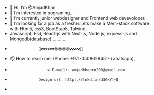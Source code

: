 - 👋 Hi, I’m @AmjadKhan
- 👀 I’m interested in pograming...
- 🌱 I’m currently junior webdesigner and Frontend web devevoloper..
- 💞️ I’m looking for a job as a fresher.Lets make a Mern-stack software with Html5, css3, BootStap5, Talwind,
- Javascript, Es6, React-js with Next-js, Node js, express-js and Mongodb(database) ...........
-                  🙌❤❤❤❤❤❤😍😍😍😍💕💕💕💕💕🙌
- 📫 How to reach me: 📞Phone: +971-0508629451- (whatsapp),
-                      ✉ E-mail:- amjadkhancu200@gmail.com
-                  Design url: https://lnkd.in/d3GkYfyQ
-                     

<!---
AmhjadKhan/AmhjadKhan is a ✨ special ✨ repository because its `README.md` (this file) appears on your GitHub profile.
You can click the Preview link to take a look at your changes.
--->
